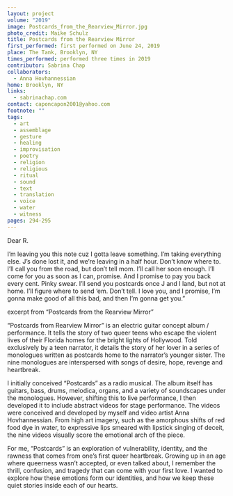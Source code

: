 ```yaml
---
layout: project
volume: "2019"
image: Postcards_from_the_Rearview_Mirror.jpg
photo_credit: Maike Schulz
title: Postcards from the Rearview Mirror
first_performed: first performed on June 24, 2019
place: The Tank, Brooklyn, NY
times_performed: performed three times in 2019
contributor: Sabrina Chap
collaborators:
  - Anna Hovhannessian
home: Brooklyn, NY
links:
  - sabrinachap.com
contact: caponcapon2001@yahoo.com
footnote: ""
tags:
  - art
  - assemblage
  - gesture
  - healing
  - improvisation
  - poetry
  - religion
  - religious
  - ritual
  - sound
  - text
  - translation
  - voice
  - water
  - witness
pages: 294-295
---
```


Dear R.

I’m leaving you this note cuz I gotta leave something. I’m taking everything else. J’s done lost it, and we’re leaving in a half hour. Don’t know where to. I’ll call you from the road, but don’t tell mom. I’ll call her soon enough. I’ll come for you as soon as I can, promise. And I promise to pay you back every cent. Pinky swear. I’ll send you postcards once J and I land, but not at home. I’ll figure where to send ‘em. Don’t tell. I love you, and I promise, I’m gonna make good of all this bad, and then I’m gonna get you.”

excerpt from “Postcards from the Rearview Mirror”

“Postcards from Rearview Mirror” is an electric guitar concept album / performance. It tells the story of two queer teens who escape the violent lives of their Florida homes for the bright lights of Hollywood. Told exclusively by a teen narrator, it details the story of her lover in a series of monologues written as postcards home to the narrator’s younger sister. The nine monologues are interspersed with songs of desire, hope, revenge and heartbreak.

I initially conceived “Postcards” as a radio musical. The album itself has guitars, bass, drums, melodica, organs, and a variety of soundscapes under the monologues. However, shifting this to live performance, I then developed it to include abstract videos for stage performance. The videos were conceived and developed by myself and video artist Anna Hovhannessian. From high art imagery, such as the amorphous shifts of red food dye in water, to expressive lips smeared with lipstick singing of deceit, the nine videos visually score the emotional arch of the piece.

For me, “Postcards” is an exploration of vulnerability, identity, and the rawness that comes from one’s first queer heartbreak. Growing up in an age where queerness wasn’t accepted, or even talked about, I remember the thrill, confusion, and tragedy that can come with your first love. I wanted to explore how these emotions form our identities, and how we keep these quiet stories inside each of our hearts.
